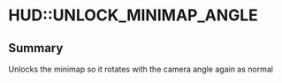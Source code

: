# HUD::UNLOCK_MINIMAP_ANGLE

## Summary
Unlocks the minimap so it rotates with the camera angle again as normal